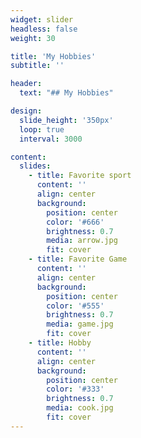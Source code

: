 ```yaml
---
widget: slider
headless: false
weight: 30

title: 'My Hobbies'
subtitle: ''

header:
  text: "## My Hobbies"

design:
  slide_height: '350px'
  loop: true
  interval: 3000

content:
  slides:
    - title: Favorite sport
      content: ''
      align: center
      background:
        position: center
        color: '#666'
        brightness: 0.7
        media: arrow.jpg
        fit: cover
    - title: Favorite Game
      content: ''
      align: center
      background:
        position: center
        color: '#555'
        brightness: 0.7
        media: game.jpg
        fit: cover
    - title: Hobby
      content: ''
      align: center
      background:
        position: center
        color: '#333'
        brightness: 0.7
        media: cook.jpg
        fit: cover
---
```



